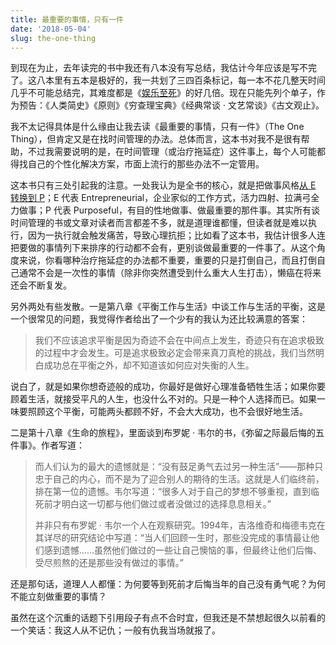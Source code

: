 ```yaml
---
title: 最重要的事情，只有一件
date: '2018-05-04'
slug: the-one-thing
---
```


到现在为止，去年读完的书中我还有八本没有写总结，我估计今年应该是写不完了。这八本里有五本是极好的，我一共划了三四百条标记，每一本不花几整天时间几乎不可能总结完，其难度都是《[娱乐至死](/cn/2018/04/amusing-ourselves-to-death/)》的好几倍。现在只能先列个单子，作为预告：《人类简史》《原则》《穷查理宝典》《经典常谈 · 文艺常谈》《古文观止》。

我不太记得具体是什么缘由让我去读《最重要的事情，只有一件》（The One Thing），但肯定又是在找时间管理的办法。总体而言，这本书对我不是很有帮助，不过我需要说明的是，在时间管理（或治疗拖延症）这件事上，每个人可能都得找自己的个性化解决方案，市面上流行的那些办法不一定管用。

这本书只有三处引起我的注意。一处我认为是全书的核心，就是把做事风格[从 E 转换到 P](https://www.the1thing.com/the-one-thing/experience-a-breakthrough-by-moving-from-e-to-p/)；E 代表 Entrepreneurial，企业家似的工作方式，活力四射、拉满弓全力做事；P 代表 Purposeful，有目的性地做事、做最重要的那件事。其实所有谈时间管理的书或文章对读者而言都差不多，就是道理谁都懂，但读者就是难以执行，因为一执行就会触发痛苦，导致心理抗拒；比如看了这本书，我估计很多人连把要做的事情列下来排序的行动都不会有，更别谈做最重要的一件事了。从这个角度来说，你看哪种治疗拖延症的办法都不重要，重要的只是打倒自己，而且打倒自己通常不会是一次性的事情（除非你突然遭受到什么重大人生打击），懒癌在将来还会不断复发。

另外两处有些发散。一是第八章《平衡工作与生活》中谈工作与生活的平衡，这是一个很常见的问题，我觉得作者给出了一个少有的我认为还比较满意的答案：

> 我们不应该追求平衡是因为奇迹不会在中间点上发生，奇迹只有在追求极致的过程中才会发生。可是追求极致必定会带来真刀真枪的挑战，我们当然明白成功总在平衡之外，却不知道该如何应对失衡的人生。

说白了，就是如果你想奇迹般的成功，你最好是做好心理准备牺牲生活；如果你要顾着生活，就接受平凡的人生，也没什么不对的。只是一种个人选择而已。如果一味要照顾这个平衡，可能两头都顾不好，不会大大成功，也不会很好地生活。

二是第十八章《生命的旅程》，里面谈到布罗妮 · 韦尔的书，《弥留之际最后悔的五件事》。作者写道：

> 而人们认为的最大的遗憾就是：“没有鼓足勇气去过另一种生活”——那种只忠于自己的内心，而不是为了迎合别人的期待的生活。这就是人们临终前，排在第一位的遗憾。韦尔写道：“很多人对于自己的梦想不够重视，直到临死前才明白这一切都与他们做过或者没做过的选择息息相关。”
> 
> 并非只有布罗妮 · 韦尔一个人在观察研究。1994年，吉洛维奇和梅德韦克在其详尽的研究结论中写道：“当人们回顾一生时，那些没完成的事情最让他们感到遗憾……虽然他们做过的一些让自己懊恼的事，但最终让他们后悔、受尽煎熬的还是那些没有做过的事情。”

还是那句话，道理人人都懂：为何要等到死前才后悔当年的自己没有勇气呢？为何不能立刻做重要的事情？

虽然在这个沉重的话题下引用段子有点不合时宜，但我还是不禁想起很久以前看的一个笑话：我这人从不记仇；一般有仇我当场就报了。
